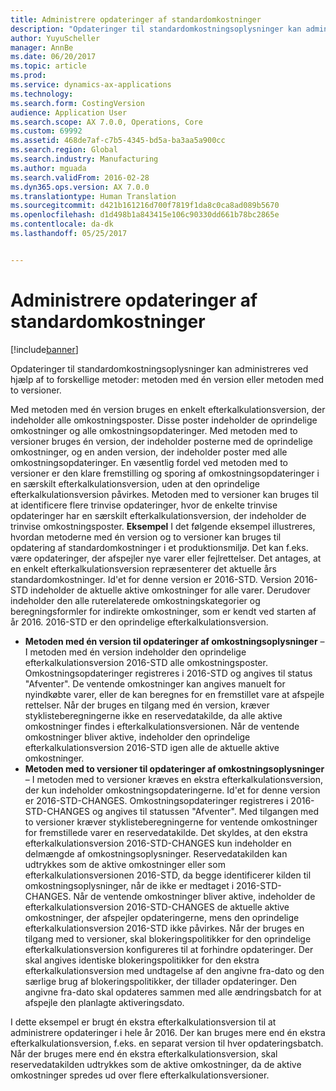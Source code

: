 ```yaml
---
title: Administrere opdateringer af standardomkostninger
description: "Opdateringer til standardomkostningsoplysninger kan administreres ved hjælp af to forskellige metoder: metoden med én version eller metoden med to versioner."
author: YuyuScheller
manager: AnnBe
ms.date: 06/20/2017
ms.topic: article
ms.prod: 
ms.service: dynamics-ax-applications
ms.technology: 
ms.search.form: CostingVersion
audience: Application User
ms.search.scope: AX 7.0.0, Operations, Core
ms.custom: 69992
ms.assetid: 468de7af-c7b5-4345-bd5a-ba3aa5a900cc
ms.search.region: Global
ms.search.industry: Manufacturing
ms.author: mguada
ms.search.validFrom: 2016-02-28
ms.dyn365.ops.version: AX 7.0.0
ms.translationtype: Human Translation
ms.sourcegitcommit: d421b161216d700f7819f1da8c0ca8ad089b5670
ms.openlocfilehash: d1d498b1a843415e106c90330dd661b78bc2865e
ms.contentlocale: da-dk
ms.lasthandoff: 05/25/2017


---
```


# <a name="manage-standard-cost-updates"></a>Administrere opdateringer af standardomkostninger

[!include[banner](../includes/banner.md)]


Opdateringer til standardomkostningsoplysninger kan administreres ved hjælp af to forskellige metoder: metoden med én version eller metoden med to versioner. 

Med metoden med én version bruges en enkelt efterkalkulationsversion, der indeholder alle omkostningsposter. Disse poster indeholder de oprindelige omkostninger og alle omkostningsopdateringer.
Med metoden med to versioner bruges én version, der indeholder posterne med de oprindelige omkostninger, og en anden version, der indeholder poster med alle omkostningsopdateringer. En væsentlig fordel ved metoden med to versioner er den klare fremstilling og sporing af omkostningsopdateringer i en særskilt efterkalkulationsversion, uden at den oprindelige efterkalkulationsversion påvirkes. Metoden med to versioner kan bruges til at identificere flere trinvise opdateringer, hvor de enkelte trinvise opdateringer har en særskilt efterkalkulationsversion, der indeholder de trinvise omkostningsposter. **Eksempel** I det følgende eksempel illustreres, hvordan metoderne med én version og to versioner kan bruges til opdatering af standardomkostninger i et produktionsmiljø. Det kan f.eks. være opdateringer, der afspejler nye varer eller fejlrettelser. Det antages, at en enkelt efterkalkulationsversion repræsenterer det aktuelle års standardomkostninger. Id'et for denne version er 2016-STD. Version 2016-STD indeholder de aktuelle aktive omkostninger for alle varer. Derudover indeholder den alle ruterelaterede omkostningskategorier og beregningsformler for indirekte omkostninger, som er kendt ved starten af år 2016. 2016-STD er den oprindelige efterkalkulationsversion.
-   **Metoden med én version til opdateringer af omkostningsoplysninger** – I metoden med én version indeholder den oprindelige efterkalkulationsversion 2016-STD alle omkostningsposter. Omkostningsopdateringer registreres i 2016-STD og angives til status "Afventer". De ventende omkostninger kan angives manuelt for nyindkøbte varer, eller de kan beregnes for en fremstillet vare at afspejle rettelser. Når der bruges en tilgang med én version, kræver styklisteberegningerne ikke en reservedatakilde, da alle aktive omkostninger findes i efterkalkulationsversionen. Når de ventende omkostninger bliver aktive, indeholder den oprindelige efterkalkulationsversion 2016-STD igen alle de aktuelle aktive omkostninger.
-   **Metoden med to versioner til opdateringer af omkostningsoplysninger** – I metoden med to versioner kræves en ekstra efterkalkulationsversion, der kun indeholder omkostningsopdateringerne. Id'et for denne version er 2016-STD-CHANGES. Omkostningsopdateringer registreres i 2016-STD-CHANGES og angives til statussen "Afventer". Med tilgangen med to versioner kræver styklisteberegningerne for ventende omkostninger for fremstillede varer en reservedatakilde. Det skyldes, at den ekstra efterkalkulationsversion 2016-STD-CHANGES kun indeholder en delmængde af omkostningsoplysninger. Reservedatakilden kan udtrykkes som de aktive omkostninger eller som efterkalkulationsversionen 2016-STD, da begge identificerer kilden til omkostningsoplysninger, når de ikke er medtaget i 2016-STD-CHANGES. Når de ventende omkostninger bliver aktive, indeholder de efterkalkulationsversion 2016-STD-CHANGES de aktuelle aktive omkostninger, der afspejler opdateringerne, mens den oprindelige efterkalkulationsversion 2016-STD ikke påvirkes. Når der bruges en tilgang med to versioner, skal blokeringspolitikker for den oprindelige efterkalkulationsversion konfigureres til at forhindre opdateringer. Der skal angives identiske blokeringspolitikker for den ekstra efterkalkulationsversion med undtagelse af den angivne fra-dato og den særlige brug af blokeringspolitikker, der tillader opdateringer. Den angivne fra-dato skal opdateres sammen med alle ændringsbatch for at afspejle den planlagte aktiveringsdato.

I dette eksempel er brugt én ekstra efterkalkulationsversion til at administrere opdateringer i hele år 2016. Der kan bruges mere end én ekstra efterkalkulationsversion, f.eks. en separat version til hver opdateringsbatch. Når der bruges mere end én ekstra efterkalkulationsversion, skal reservedatakilden udtrykkes som de aktive omkostninger, da de aktive omkostninger spredes ud over flere efterkalkulationsversioner.






